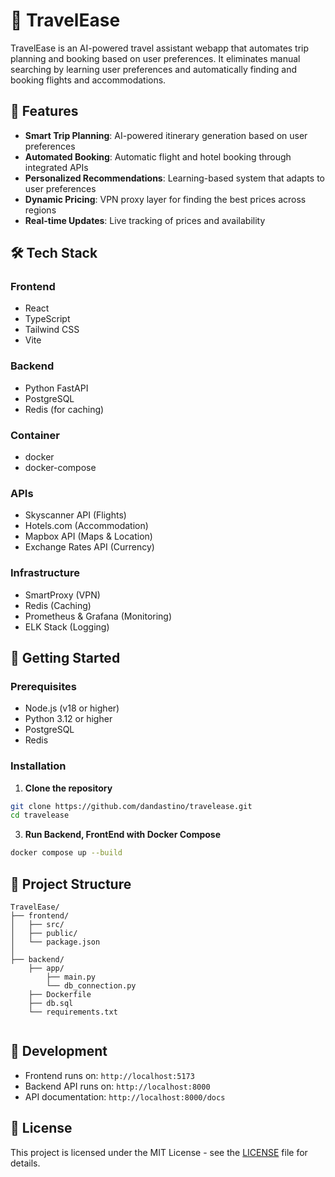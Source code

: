 # 🧳 TravelEase

TravelEase is an AI-powered travel assistant webapp that automates trip planning and booking based on user preferences. It eliminates manual searching by learning user preferences and automatically finding and booking flights and accommodations.

## 🌟 Features

- **Smart Trip Planning**: AI-powered itinerary generation based on user preferences
- **Automated Booking**: Automatic flight and hotel booking through integrated APIs
- **Personalized Recommendations**: Learning-based system that adapts to user preferences
- **Dynamic Pricing**: VPN proxy layer for finding the best prices across regions
- **Real-time Updates**: Live tracking of prices and availability

## 🛠️ Tech Stack

### Frontend
- React
- TypeScript
- Tailwind CSS
- Vite

### Backend
- Python FastAPI
- PostgreSQL
- Redis (for caching)

### Container
- docker
- docker-compose

### APIs
- Skyscanner API (Flights)
- Hotels.com (Accommodation)
- Mapbox API (Maps & Location)
- Exchange Rates API (Currency)

### Infrastructure
- SmartProxy (VPN)
- Redis (Caching)
- Prometheus & Grafana (Monitoring)
- ELK Stack (Logging)

## 🚀 Getting Started

### Prerequisites
- Node.js (v18 or higher)
- Python 3.12 or higher
- PostgreSQL
- Redis

### Installation

1. **Clone the repository**
```bash
git clone https://github.com/dandastino/travelease.git
cd travelease
```

3. **Run Backend, FrontEnd with Docker Compose**
```bash
docker compose up --build
```


## 📁 Project Structure

```
TravelEase/
├── frontend/                 
│   ├── src/
│   ├── public/
│   └── package.json
│
├── backend/                
    ├── app/
        ├── main.py
        └── db_connection.py
    ├── Dockerfile
    ├── db.sql
    └── requirements.txt


```

## 🔧 Development

- Frontend runs on: `http://localhost:5173`
- Backend API runs on: `http://localhost:8000`
- API documentation: `http://localhost:8000/docs`

## 📝 License

This project is licensed under the MIT License - see the [LICENSE](LICENSE) file for details.
